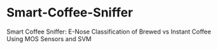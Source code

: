 # Smart-Coffee-Sniffer
Smart Coffee Sniffer: E-Nose Classification of Brewed vs Instant Coffee Using MOS Sensors and SVM

